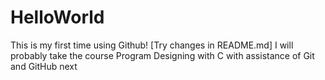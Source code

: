 # HelloWorld
This is my first time using Github!
[Try changes in README.md]
I will probably take the course Program Designing with C with assistance of Git and GitHub next 
